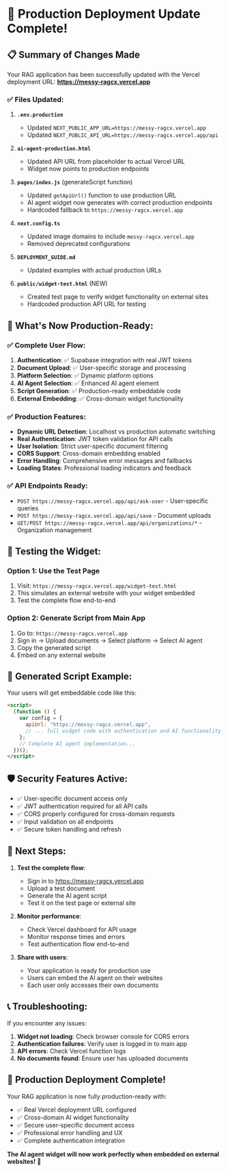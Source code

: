 # 🎉 Production Deployment Update Complete!

## 📋 Summary of Changes Made

Your RAG application has been successfully updated with the Vercel deployment URL: **https://messy-ragcx.vercel.app**

### ✅ Files Updated:

1. **`.env.production`**
   - Updated `NEXT_PUBLIC_APP_URL=https://messy-ragcx.vercel.app`
   - Updated `NEXT_PUBLIC_API_URL=https://messy-ragcx.vercel.app/api`

2. **`ai-agent-production.html`**
   - Updated API URL from placeholder to actual Vercel URL
   - Widget now points to production endpoints

3. **`pages/index.js`** (generateScript function)
   - Updated `getApiUrl()` function to use production URL
   - AI agent widget now generates with correct production endpoints
   - Hardcoded fallback to `https://messy-ragcx.vercel.app`

4. **`next.config.ts`**
   - Updated image domains to include `messy-ragcx.vercel.app`
   - Removed deprecated configurations

5. **`DEPLOYMENT_GUIDE.md`**
   - Updated examples with actual production URLs

6. **`public/widget-test.html`** (NEW)
   - Created test page to verify widget functionality on external sites
   - Hardcoded production API URL for testing

## 🚀 What's Now Production-Ready:

### ✅ Complete User Flow:

1. **Authentication**: ✅ Supabase integration with real JWT tokens
2. **Document Upload**: ✅ User-specific storage and processing
3. **Platform Selection**: ✅ Dynamic platform options
4. **AI Agent Selection**: ✅ Enhanced AI agent element
5. **Script Generation**: ✅ Production-ready embeddable code
6. **External Embedding**: ✅ Cross-domain widget functionality

### ✅ Production Features:

- **Dynamic URL Detection**: Localhost vs production automatic switching
- **Real Authentication**: JWT token validation for API calls
- **User Isolation**: Strict user-specific document filtering
- **CORS Support**: Cross-domain embedding enabled
- **Error Handling**: Comprehensive error messages and fallbacks
- **Loading States**: Professional loading indicators and feedback

### ✅ API Endpoints Ready:

- `POST https://messy-ragcx.vercel.app/api/ask-user` - User-specific queries
- `POST https://messy-ragcx.vercel.app/api/save` - Document uploads
- `GET/POST https://messy-ragcx.vercel.app/api/organizations/*` - Organization management

## 🧪 Testing the Widget:

### Option 1: Use the Test Page

1. Visit: `https://messy-ragcx.vercel.app/widget-test.html`
2. This simulates an external website with your widget embedded
3. Test the complete flow end-to-end

### Option 2: Generate Script from Main App

1. Go to: `https://messy-ragcx.vercel.app`
2. Sign in → Upload documents → Select platform → Select AI agent
3. Copy the generated script
4. Embed on any external website

## 🔧 Generated Script Example:

Your users will get embeddable code like this:

```html
<script>
  (function () {
    var config = {
      apiUrl: "https://messy-ragcx.vercel.app",
      // ... full widget code with authentication and AI functionality
    };
    // Complete AI agent implementation...
  })();
</script>
```

## 🛡️ Security Features Active:

- ✅ User-specific document access only
- ✅ JWT authentication required for all API calls
- ✅ CORS properly configured for cross-domain requests
- ✅ Input validation on all endpoints
- ✅ Secure token handling and refresh

## 🎯 Next Steps:

1. **Test the complete flow**:
   - Sign in to https://messy-ragcx.vercel.app
   - Upload a test document
   - Generate the AI agent script
   - Test it on the test page or external site

2. **Monitor performance**:
   - Check Vercel dashboard for API usage
   - Monitor response times and errors
   - Test authentication flow end-to-end

3. **Share with users**:
   - Your application is ready for production use
   - Users can embed the AI agent on their websites
   - Each user only accesses their own documents

## 📞 Troubleshooting:

If you encounter any issues:

1. **Widget not loading**: Check browser console for CORS errors
2. **Authentication failures**: Verify user is logged in to main app
3. **API errors**: Check Vercel function logs
4. **No documents found**: Ensure user has uploaded documents

## 🎉 **Production Deployment Complete!**

Your RAG application is now fully production-ready with:

- ✅ Real Vercel deployment URL configured
- ✅ Cross-domain AI widget functionality
- ✅ Secure user-specific document access
- ✅ Professional error handling and UX
- ✅ Complete authentication integration

**The AI agent widget will now work perfectly when embedded on external websites!** 🚀
